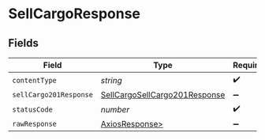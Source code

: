 # SellCargoResponse


## Fields

| Field                                                                                     | Type                                                                                      | Required                                                                                  | Description                                                                               |
| ----------------------------------------------------------------------------------------- | ----------------------------------------------------------------------------------------- | ----------------------------------------------------------------------------------------- | ----------------------------------------------------------------------------------------- |
| `contentType`                                                                             | *string*                                                                                  | :heavy_check_mark:                                                                        | N/A                                                                                       |
| `sellCargo201Response`                                                                    | [SellCargoSellCargo201Response](../../models/operations/sellcargosellcargo201response.md) | :heavy_minus_sign:                                                                        | Created                                                                                   |
| `statusCode`                                                                              | *number*                                                                                  | :heavy_check_mark:                                                                        | N/A                                                                                       |
| `rawResponse`                                                                             | [AxiosResponse>](https://axios-http.com/docs/res_schema)                                  | :heavy_minus_sign:                                                                        | N/A                                                                                       |